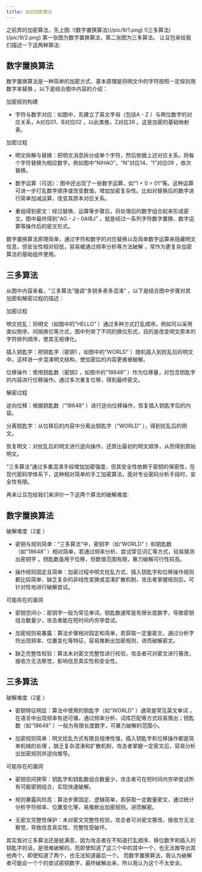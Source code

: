 ```yaml
---
title: 自创加密算法
---
```

之前弄的加密算法，先上图:
!(数字置换算法)(/pic/9/1.png)
!(三多算法)(/pic/9/2.png)
第一张图为数字置换算法，第二张图为三多算法。
让豆包来给我们描述一下这两种算法:
## 数字置换算法
数字置换算法是一种简单的加密方式，基本原理是将明文中的字符按照一定规则用数字来替换 。以下是结合图中内容的介绍：
 
加密规则构建
 
- 字符与数字对应：如图中，先建立了英文字母（包括A - Z ）与两位数字的对应关系，A对应01、B对应02 ，以此类推，Z对应26 。这是加密的基础映射表。
 
加密过程
 
- 明文拆解与替换：把明文消息拆分成单个字符，然后依据上述对应关系，将每个字符替换为相应数字。例如图中“NIHAO”，“N”对应14、“I”对应09 ，依次替换。
 
- 数字运算（可选）：图中还出现了一些数字运算，如“1 + 0 = 01”等。这种运算可进一步打乱数字顺序或改变数值，增加加密复杂性。比如对替换后的数字进行简单加减运算，改变其原本对应关系。
 
- 重组得到密文：经过替换、运算等步骤后，将处理后的数字组合起来形成密文。图中最终得到“AG - J - 0AIBJ” ，就是经过一系列字符数字置换、数字运算等操作后的密文形式。
 
数字置换算法原理简单，通过字符和数字的对应替换以及简单数字运算来隐藏明文信息，但安全性相对较低，容易被通过频率分析等方法破解 ，常作为更复杂加密算法的基础组件使用。

## 三多算法
从图中内容来看，“三多算法”强调“多钥多表多混淆” ，以下是结合图中步骤对其加密和解密过程的描述：
 
加密过程
 
明文扰乱：将明文（如图中的“HELLO” ）通过多种方式打乱顺序。例如可以采用类似倒序、间隔换位等方式，图中列举了不同的换位形式，目的是改变明文原本的字符排列顺序，使其无规律化。
 
插入钥匙字：把钥匙字（密钥1 ，如图中的“WORLD” ）随机插入到扰乱后的明文中。这样进一步混淆明文结构，使加密后的内容更难被破解。
 
位移操作：使用钥匙数（密钥2 ，如图中的“18648” ）作为位移量，对包含钥匙字的内容进行位移操作。通过多次重复位移，得到最终密文。
 
解密过程
 
逆向位移：根据钥匙数（“18648” ）进行逆向位移操作，恢复插入钥匙字后的内容。
 
分离钥匙字：从位移后的内容中分离出钥匙字（“WORLD” ），得到扰乱后的明文。
 
恢复明文：对扰乱后的明文进行逆向操作，还原出最初的明文顺序，从而得到原始明文。
 
“三多算法”通过多重混淆手段增加加密强度，但其安全性依赖于密钥的保密性，在现代密码学体系下，这种相对简单的手工加密算法，面对专业密码分析手段时，安全性有限。

再来让豆包给我们来评价一下这两个算法的破解难度:
## 数字置换算法
破解难度（2星 ）
 
- 密钥与规则简单：“三多算法”中，密钥字（如“WORLD” ）和钥匙数（如“18648” ）相对简单，若通过频率分析、尝试常见词汇等方式，较易猜测出密钥字 。钥匙数虽用于位移，但数值范围有限，暴力破解可行性较高。
 
- 操作规则固定且简单：加密过程中明文扰乱方式、插入钥匙字和位移操作规则都比较简单，缺乏复杂的非线性变换或混淆扩散机制，攻击者掌握规则后，可针对性地进行破解尝试。
 
可能存在的漏洞
 
- 密钥空间小：密钥字一般为常见单词，钥匙数通常是有限长度数字，导致密钥组合数量少，攻击者能在短时间内穷举尝试。
 
- 加密规则易暴露：算法步骤相对固定和简单，若获取一定量密文，通过分析字符出现频率、位置变化等特征，容易推断出加密规则，进而破解密文。
 
- 缺乏完整性校验：算法未对密文完整性进行校验，攻击者可对密文进行篡改，接收方无法察觉，影响信息真实性和安全性。

## 三多算法
破解难度（2星 ）
 
- 密钥特征明显：算法中使用的钥匙字（如“WORLD” ）通常是常见英文单词 ，在语言中出现频率有迹可循，通过频率分析、词库匹配等方式较易猜出；钥匙数（如“18648” ）一般为有限长度数字，可暴力破解的范围小。
 
- 加密规则简单：明文扰乱方式有限且规律性强，插入钥匙字和位移操作都是简单机械的处理 ，缺乏复杂混淆和扩散机制，攻击者掌握一定密文后，容易分析出加密规则并逆向推导。
 
可能存在的漏洞
 
- 密钥空间狭窄：钥匙字和钥匙数组合数量少，攻击者可在短时间内穷举尝试所有可能密钥组合，实现快速破解。
 
- 规则暴露风险高：算法步骤固定、逻辑简单，若获取一定数量密文，通过统计分析字符频率、位置变化等，易推断出加密规则，进而解密。
 
- 无密文完整性保护：未对密文完整性校验，攻击者可对密文篡改，接收方无法察觉，导致信息真实性、完整性受破坏。

其实我对三多算法还是挺满意，因为攻击者在不知道打乱顺序、移位数字和插入的钥匙字的话，是很难破解的。而即使知道了这三个中的其中一个，也无法推导出其他两个，即使知道了两个，也无法知道最后一个。
而数字置换算法，我认为破解者可能会一个个的尝试密钥数字，最终破解出来，所以我认为这个不太安全。